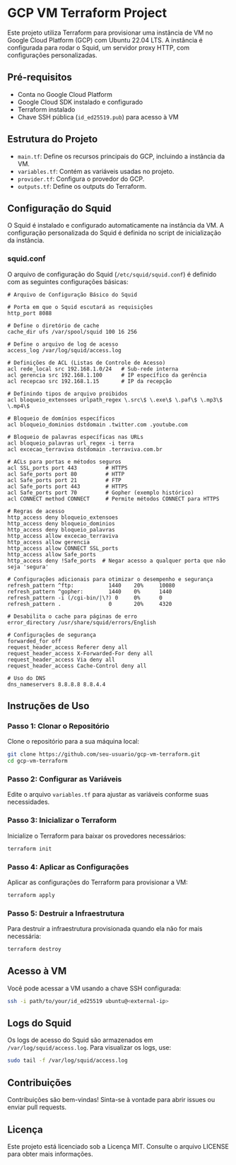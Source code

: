 # GCP VM Terraform Project

Este projeto utiliza Terraform para provisionar uma instância de VM no Google Cloud Platform (GCP) com Ubuntu 22.04 LTS. A instância é configurada para rodar o Squid, um servidor proxy HTTP, com configurações personalizadas.

## Pré-requisitos

- Conta no Google Cloud Platform
- Google Cloud SDK instalado e configurado
- Terraform instalado
- Chave SSH pública (`id_ed25519.pub`) para acesso à VM

## Estrutura do Projeto

- `main.tf`: Define os recursos principais do GCP, incluindo a instância da VM.
- `variables.tf`: Contém as variáveis usadas no projeto.
- `provider.tf`: Configura o provedor do GCP.
- `outputs.tf`: Define os outputs do Terraform.

## Configuração do Squid

O Squid é instalado e configurado automaticamente na instância da VM. A configuração personalizada do Squid é definida no script de inicialização da instância.

### squid.conf

O arquivo de configuração do Squid (`/etc/squid/squid.conf`) é definido com as seguintes configurações básicas:

```plaintext
# Arquivo de Configuração Básico do Squid

# Porta em que o Squid escutará as requisições
http_port 8088

# Define o diretório de cache
cache_dir ufs /var/spool/squid 100 16 256

# Define o arquivo de log de acesso
access_log /var/log/squid/access.log

# Definições de ACL (Listas de Controle de Acesso)
acl rede_local src 192.168.1.0/24   # Sub-rede interna
acl gerencia src 192.168.1.100      # IP específico da gerência
acl recepcao src 192.168.1.15       # IP da recepção

# Definindo tipos de arquivo proibidos
acl bloqueio_extensoes urlpath_regex \.src\$ \.exe\$ \.paf\$ \.mp3\$ \.mp4\$

# Bloqueio de domínios específicos
acl bloqueio_dominios dstdomain .twitter.com .youtube.com

# Bloqueio de palavras específicas nas URLs
acl bloqueio_palavras url_regex -i terra
acl excecao_terraviva dstdomain .terraviva.com.br

# ACLs para portas e métodos seguros
acl SSL_ports port 443         # HTTPS
acl Safe_ports port 80         # HTTP
acl Safe_ports port 21         # FTP
acl Safe_ports port 443        # HTTPS
acl Safe_ports port 70         # Gopher (exemplo histórico)
acl CONNECT method CONNECT     # Permite métodos CONNECT para HTTPS

# Regras de acesso
http_access deny bloqueio_extensoes
http_access deny bloqueio_dominios
http_access deny bloqueio_palavras
http_access allow excecao_terraviva
http_access allow gerencia
http_access allow CONNECT SSL_ports
http_access allow Safe_ports
http_access deny !Safe_ports  # Negar acesso a qualquer porta que não seja 'segura'

# Configurações adicionais para otimizar o desempenho e segurança
refresh_pattern ^ftp:           1440    20%     10080
refresh_pattern ^gopher:        1440    0%      1440
refresh_pattern -i (/cgi-bin/|\?) 0     0%      0
refresh_pattern .               0       20%     4320

# Desabilita o cache para páginas de erro
error_directory /usr/share/squid/errors/English

# Configurações de segurança
forwarded_for off
request_header_access Referer deny all
request_header_access X-Forwarded-For deny all
request_header_access Via deny all
request_header_access Cache-Control deny all

# Uso do DNS
dns_nameservers 8.8.8.8 8.8.4.4
```

## Instruções de Uso

### Passo 1: Clonar o Repositório

Clone o repositório para a sua máquina local:

```sh
git clone https://github.com/seu-usuario/gcp-vm-terraform.git
cd gcp-vm-terraform
```

### Passo 2: Configurar as Variáveis

Edite o arquivo `variables.tf` para ajustar as variáveis conforme suas necessidades.

### Passo 3: Inicializar o Terraform

Inicialize o Terraform para baixar os provedores necessários:

```sh
terraform init
```

### Passo 4: Aplicar as Configurações

Aplicar as configurações do Terraform para provisionar a VM:

```sh
terraform apply
```

### Passo 5: Destruir a Infraestrutura

Para destruir a infraestrutura provisionada quando ela não for mais necessária:

```sh
terraform destroy
```

## Acesso à VM

Você pode acessar a VM usando a chave SSH configurada:

```sh
ssh -i path/to/your/id_ed25519 ubuntu@<external-ip>
```

## Logs do Squid

Os logs de acesso do Squid são armazenados em `/var/log/squid/access.log`. Para visualizar os logs, use:

```sh
sudo tail -f /var/log/squid/access.log
```

## Contribuições

Contribuições são bem-vindas! Sinta-se à vontade para abrir issues ou enviar pull requests.

## Licença

Este projeto está licenciado sob a Licença MIT. Consulte o arquivo LICENSE para obter mais informações.